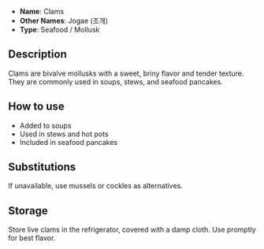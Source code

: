 - **Name**: Clams
- **Other Names**: Jogae (조개)
- **Type**: Seafood / Mollusk

## Description

Clams are bivalve mollusks with a sweet, briny flavor and tender texture. They are commonly used in soups, stews, and seafood pancakes.

## How to use

- Added to soups
- Used in stews and hot pots
- Included in seafood pancakes

## Substitutions

If unavailable, use mussels or cockles as alternatives.

## Storage

Store live clams in the refrigerator, covered with a damp cloth. Use promptly for best flavor. 